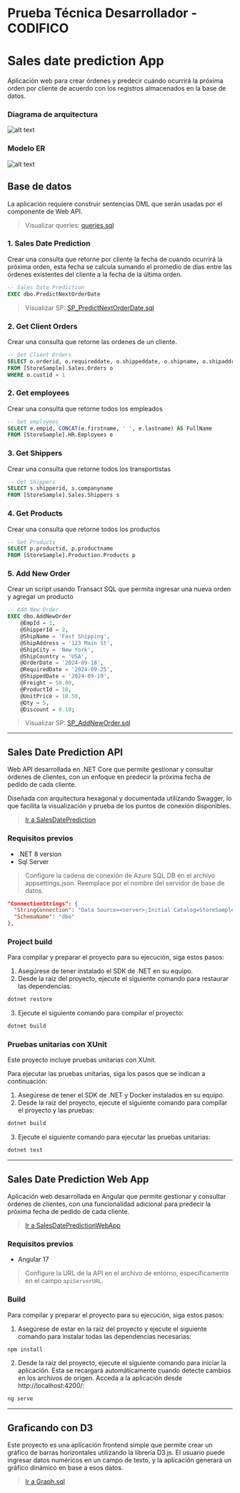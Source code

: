 # Prueba Técnica Desarrollador - CODIFICO

# Sales date prediction App
Aplicación web para crear órdenes y predecir cuándo ocurrirá la próxima orden por cliente de acuerdo con los registros almacenados en la base de datos.

### Diagrama de arquitectura
![alt text](assets/diagram.png)

### Modelo ER
![alt text](assets/model.png)

## Base de datos
La aplicación requiere construir sentencias DML que serán usadas por el componente de Web API.

>Visualizar queries: [queries.sql](scripts/queries.sql)

### 1. Sales Date Prediction
Crear una consulta que retorne por cliente la fecha de cuando ocurrirá la próxima orden, esta fecha se calcula sumando el promedio de días entre las órdenes existentes del cliente a la fecha de la última orden.
``` SQL
-- Sales Date Prediction
EXEC dbo.PredictNextOrderDate
```
>Visualizar SP: [SP_PredictNextOrderDate.sql](scripts/SP_PredictNextOrderDate.sql)

### 2. Get Client Orders
Crear una consulta que retorne las ordenes de un cliente.
``` SQL
-- Get Client Orders
SELECT o.orderid, o.requireddate, o.shippeddate, o.shipname, o.shipaddress, o.shipcity 
FROM [StoreSample].Sales.Orders o
WHERE o.custid = 1
```

### 2. Get employees
Crear una consulta que retorne todos los empleados
``` SQL
-- Get employees
SELECT e.empid, CONCAT(e.firstname, ' ', e.lastname) AS FullName
FROM [StoreSample].HR.Employees e
```

### 3. Get Shippers
Crear una consulta que retorne todos los transportistas
``` SQL
-- Get Shippers
SELECT s.shipperid, s.companyname
FROM [StoreSample].Sales.Shippers s
```

### 4. Get Products
Crear una consulta que retorne todos los productos
``` SQL
-- Get Products
SELECT p.productid, p.productname
FROM [StoreSample].Production.Products p
```

### 5. Add New Order
Crear un script usando Transact SQL que permita ingresar una nueva orden y agregar un producto
``` SQL
-- Add New Order
EXEC dbo.AddNewOrder 
    @EmpId = 1,
    @ShipperId = 2,
    @ShipName = 'Fast Shipping',
    @ShipAddress = '123 Main St',
    @ShipCity = 'New York',
    @ShipCountry = 'USA',
    @OrderDate = '2024-09-18',
    @RequiredDate = '2024-09-25',
    @ShippedDate = '2024-09-19',
    @Freight = 50.00,
    @ProductId = 10,
    @UnitPrice = 10.50,
    @Qty = 5,
    @Discount = 0.10;
```
>Visualizar SP: [SP_AddNewOrder.sql](scripts/SP_AddNewOrder.sql)

---
## Sales Date Prediction API
Web API desarrollada en .NET Core que permite gestionar y consultar órdenes de clientes, con un enfoque en predecir la próxima fecha de pedido de cada cliente. 

Diseñada con arquitectura hexagonal y documentada utilizando Swagger, lo que facilita la visualización y prueba de los puntos de conexión disponibles.

>[Ir a SalesDatePrediction](SalesDatePrediction/)

### Requisitos previos

- .NET 8 version
- Sql Server

> Configure la cadena de conexión de Azure SQL DB en el archivo appsettings.json. Reemplace <server> por el nombre del servidor de base de datos.

```json
"ConnectionStrings": {
  "StringConnection": "Data Source=<server>;Initial Catalog=StoreSample;Integrated Security=True;Trust Server Certificate=True",
  "SchemaName": "dbo"
},
```

### Project build
Para compilar y preparar el proyecto para su ejecución, siga estos pasos:

1. Asegúrese de tener instalado el SDK de .NET en su equipo.
2. Desde la raíz del proyecto, ejecute el siguiente comando para restaurar las dependencias:

```bash
dotnet restore
```

3. Ejecute el siguiente comando para compilar el proyecto:

```bash
dotnet build
```

### Pruebas unitarias con XUnit
Este proyecto incluye pruebas unitarias con XUnit.

Para ejecutar las pruebas unitarias, siga los pasos que se indican a continuación:

1. Asegúrese de tener el SDK de .NET y Docker instalados en su equipo.
2. Desde la raíz del proyecto, ejecute el siguiente comando para compilar el proyecto y las pruebas:

```bash
dotnet build
```

3. Ejecute el siguiente comando para ejecutar las pruebas unitarias:

```bash
dotnet test
```

---
## Sales Date Prediction Web App
Aplicación web desarrollada en Angular que permite gestionar y consultar órdenes de clientes, con una funcionalidad adicional para predecir la próxima fecha de pedido de cada cliente.

>[Ir a SalesDatePredictionWebApp](SalesDatePredictionWebApp/)


### Requisitos previos

- Angular 17

> Configure la URL de la API en el archivo de entorno, específicamente en el campo `apiServerURL`.

### Build
Para compilar y preparar el proyecto para su ejecución, siga estos pasos:

1. Asegúrese de estar en la raíz del proyecto y ejecute el siguiente comando para instalar todas las dependencias necesarias:

```bash
npm install
```

2. Desde la raíz del proyecto, ejecute el siguiente comando para iniciar la aplicación. Esta se recargará automáticamente cuando detecte cambios en los archivos de origen. Acceda a la aplicación desde http://localhost:4200/:

```bash
ng serve
```


---
## Graficando con D3
Este proyecto es una aplicación frontend simple que permite crear un gráfico de barras horizontales utilizando la librería D3.js. El usuario puede ingresar datos numéricos en un campo de texto, y la aplicación generará un gráfico dinámico en base a esos datos.

>[Ir a Graph.sql](Graph/)